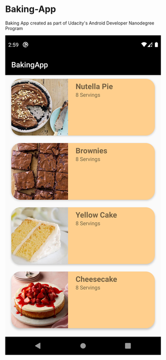 # Baking-App
Baking App created as part of Udacity's Android Developer Nanodegree Program

![alt text](./app/src/main/res/drawable/sc_main.png?raw=true)
